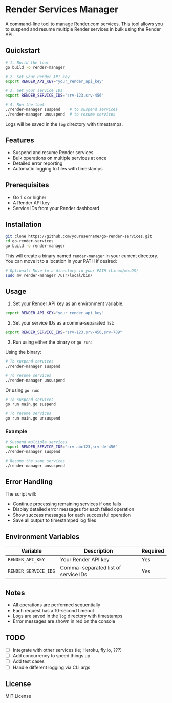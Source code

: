 # Render Services Manager

A command-line tool to manage Render.com services. This tool allows you to suspend and resume multiple Render services in bulk using the Render API.

## Quickstart

```bash
# 1. Build the tool
go build -o render-manager

# 2. Set your Render API key
export RENDER_API_KEY="your_render_api_key"

# 3. Set your service IDs
export RENDER_SERVICE_IDS="srv-123,srv-456"

# 4. Run the tool
./render-manager suspend    # to suspend services
./render-manager unsuspend  # to resume services
```

Logs will be saved in the `log` directory with timestamps.

## Features

- Suspend and resume Render services
- Bulk operations on multiple services at once
- Detailed error reporting
- Automatic logging to files with timestamps

## Prerequisites

- Go 1.x or higher
- A Render API key
- Service IDs from your Render dashboard

## Installation

```bash
git clone https://github.com/yourusername/go-render-services.git
cd go-render-services
go build -o render-manager
```

This will create a binary named `render-manager` in your current directory. You can move it to a location in your PATH if desired:

```bash
# Optional: Move to a directory in your PATH (Linux/macOS)
sudo mv render-manager /usr/local/bin/
```

## Usage

1. Set your Render API key as an environment variable:

```bash
export RENDER_API_KEY="your_render_api_key"
```

2. Set your service IDs as a comma-separated list:

```bash
export RENDER_SERVICE_IDS="srv-123,srv-456,srv-789"
```

3. Run using either the binary or `go run`:

Using the binary:

```bash
# To suspend services
./render-manager suspend

# To resume services
./render-manager unsuspend
```

Or using `go run`:

```bash
# To suspend services
go run main.go suspend

# To resume services
go run main.go unsuspend
```

### Example

```bash
# Suspend multiple services
export RENDER_SERVICE_IDS="srv-abc123,srv-def456"
./render-manager suspend

# Resume the same services
./render-manager unsuspend
```

## Error Handling

The script will:

- Continue processing remaining services if one fails
- Display detailed error messages for each failed operation
- Show success messages for each successful operation
- Save all output to timestamped log files

## Environment Variables

| Variable             | Description                         | Required |
| -------------------- | ----------------------------------- | -------- |
| `RENDER_API_KEY`     | Your Render API key                 | Yes      |
| `RENDER_SERVICE_IDS` | Comma-separated list of service IDs | Yes      |

## Notes

- All operations are performed sequentially
- Each request has a 10-second timeout
- Logs are saved in the `log` directory with timestamps
- Error messages are shown in red on the console

## TODO

- [ ] Integrate with other services (ie; Heroku, fly.io, ???)
- [ ] Add concurrency to speed things up
- [ ] Add test cases
- [ ] Handle different logging via CLI args

## License

MIT License
